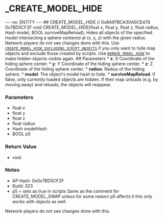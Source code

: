 # _CREATE_MODEL_HIDE

--- ns: ENTITY --- ## CREATE_MODEL_HIDE  // 0x8A97BCA30A0CE478 0x7BD5CF2F void CREATE_MODEL_HIDE(float x, float y, float z, float radius, Hash model, BOOL surviveMapReload);  Hides all objects of the specified model intersecting a sphere centered at (x, y, z) with the given radius. Network players do not see changes done with this. Use [`CREATE_MODEL_HIDE_EXCLUDING_SCRIPT_OBJECTS`](#_0x3A52AE588830BF7F) if you only want to hide map objects and exclude those created by scripts. Use [`REMOVE_MODEL_HIDE`](#_0xD9E3006FB3CBD765) to make hidden objects visible again.  ## Parameters * **x**: X Coordinate of the hiding sphere center. * **y**: Y Coordinate of the hiding sphere center. * **z**: Z Coordinate of the hiding sphere center. * **radius**: Radius of the hiding sphere. * **model**: The object's model hash to hide. * **surviveMapReload**: If false, only currently loaded objects are hidden. If their map unloads (e.g. by moving away) and reloads, the objects will reappear.

### Parameters
* float x
* float y
* float z
* float radius
* Hash modelHash
* BOOL p5

### Return Value
* void

### Notes
* AP Hash: 0x0x7BD5CF2F
* Build: 323
* p5 = sets as true in scripts
Same as the comment for CREATE_MODEL_SWAP unless for some reason p5 affects it this only works with objects as well.

Network players do not see changes done with this.

